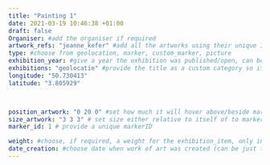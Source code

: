 ```yaml
---
title: "Painting 1"
date: 2021-03-19 10:46:38 +01:00
draft: false
Organiser: #add the organiser if required
artwork_refs: "jeanne_kefer" #add all the artworks using their unique ID Name
type: #choose from geolocation, marker, custom_marker, picture
exhibition_year: #give a year the exhibition was published/open, can be different of creation date of this item
exhibitions: "geolocatie" #provide the title as a custom category so it creates a page for the exhibition
longitude: "50.730413"
latitude: "3.805929"



position_artwork: "0 20 0" #set how much it will hover above/beside marker/geolocation. Use "0 0 0" for 3 axes
size_artwork: "3 3 3" # set size either relative to itself of to markers
marker_id: 1 # provide a unique markerID

weight: #choose, if required, a weight for the exhibition_item, only integers
date_creation: #choose date when work of art was created (can be just the year if needed)
---
```

